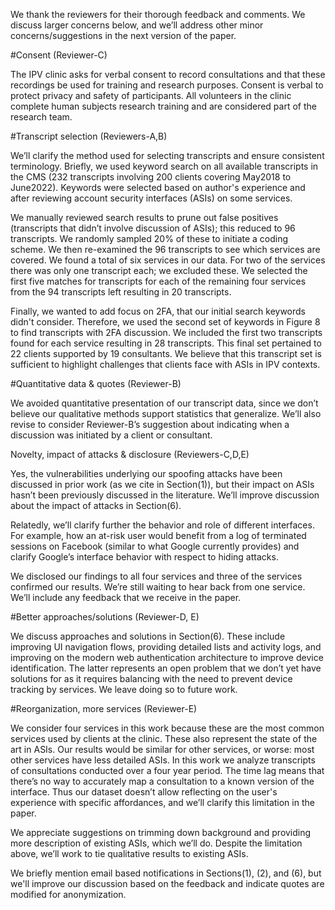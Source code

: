 
We thank the reviewers for their thorough feedback and comments. We discuss larger concerns below, and we’ll address other minor concerns/suggestions in the next version of the paper.

#Consent (Reviewer-C)

The IPV clinic asks for verbal consent to record consultations and that these recordings be used for training and research purposes. Consent is verbal to protect privacy and safety of participants. All volunteers in the clinic complete human subjects research training and are considered part of the research team. 


#Transcript selection (Reviewers-A,B)

We’ll clarify the method used for selecting transcripts and ensure consistent terminology.  Briefly, we used keyword search on all available transcripts in the CMS (232 transcripts involving 200 clients covering May2018 to June2022). Keywords were selected based on author's experience and after reviewing account security interfaces (ASIs) on some services. 

We manually reviewed search results to prune out false positives (transcripts that didn’t involve discussion of ASIs); this reduced to 96 transcripts. We randomly sampled 20% of these to initiate a coding scheme. We then re-examined the 96 transcripts to see which services are covered. We found a total of six services in our data. For two of the services there was only one transcript each; we excluded these. We selected the first five matches for transcripts for each of the remaining four services from the 94 transcripts left resulting in 20 transcripts.

Finally, we wanted to add focus on 2FA, that our initial search keywords didn't consider. Therefore, we used the second set of keywords in Figure 8 to find transcripts with 2FA discussion. We included the first two transcripts found for each service resulting in 28 transcripts. This final set pertained to 22 clients supported by 19 consultants. We believe that this transcript set is sufficient to highlight challenges that clients face with ASIs in IPV contexts. 


#Quantitative data & quotes (Reviewer-B)

We avoided quantitative presentation of our transcript data, since we don’t believe our qualitative methods support statistics that generalize. We’ll also revise to consider Reviewer-B’s suggestion about indicating when a discussion was initiated by a client or consultant.


Novelty, impact of attacks & disclosure (Reviewers-C,D,E)

Yes, the vulnerabilities underlying our spoofing attacks have been discussed in prior work (as we cite in Section(1)), but their impact on ASIs hasn’t been previously discussed in the literature. We’ll improve discussion about the impact of attacks in Section(6). 

Relatedly, we’ll clarify further the behavior and role of different interfaces. For example, 
how an at-risk user would benefit from a log of terminated sessions on Facebook (similar to what Google currently provides) and clarify Google’s interface behavior with respect to hiding attacks.

We disclosed our findings to all four services and three of the services confirmed our results. We’re still waiting to hear back from one service. We’ll include any feedback that we receive in the paper. 


#Better approaches/solutions (Reviewer-D, E)

We discuss approaches and solutions in Section(6). These include improving UI navigation flows, providing detailed lists and activity logs, and improving on the modern web authentication architecture to improve device identification. The latter represents an open problem that we don’t yet have solutions for as it requires balancing with the need to prevent device tracking by services. We leave doing so to future work.

#Reorganization, more services (Reviewer-E)

We consider four services in this work because these are the most common services used by clients at the clinic. These also represent the state of the art in ASIs. Our results would be similar for other services, or worse: most other services have less detailed ASIs. 
In this work we analyze transcripts of consultations conducted over a four year period. The time lag means that there’s no way to accurately map a consultation to a known version of the interface. Thus our dataset doesn’t allow reflecting on the user's experience with specific affordances, and we’ll clarify this limitation in the paper. 

We appreciate suggestions on trimming down background and providing more description of existing ASIs, which we’ll do. Despite the limitation above, we’ll work to tie qualitative results to existing ASIs.  

We briefly mention email based notifications in Sections(1), (2), and (6), but we'll improve our discussion based on the feedback and indicate quotes are modified for anonymization. 




